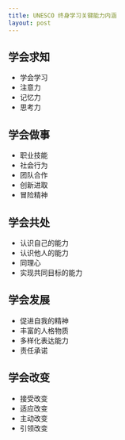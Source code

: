 ```yaml
---
title: UNESCO 终身学习关键能力内涵
layout: post
---
```


## 学会求知
- 学会学习
- 注意力
- 记忆力
- 思考力

## 学会做事
- 职业技能
- 社会行为
- 团队合作
- 创新进取
- 冒险精神

## 学会共处
- 认识自己的能力
- 认识他人的能力
- 同理心
- 实现共同目标的能力

## 学会发展
- 促进自我的精神
- 丰富的人格物质
- 多样化表达能力
- 责任承诺

## 学会改变
- 接受改变
- 适应改变
- 主动改变
- 引领改变